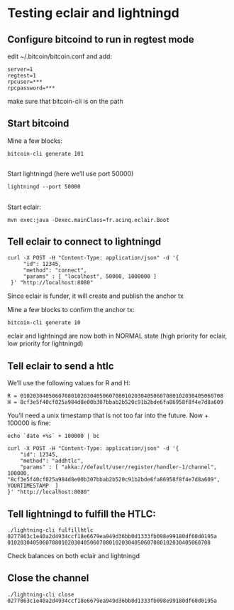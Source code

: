 # Testing eclair and lightningd

## Configure bitcoind to run in regtest mode
edit ~/.bitcoin/bitcoin.conf and add:
```shell
server=1
regtest=1
rpcuser=***
rpcpassword=***
```

make sure that bitcoin-cli is on the path

## Start bitcoind
Mine a few blocks:
```shell
bitcoin-cli generate 101
```
##
Start lightningd (here we’ll use port 50000)
```shell
lightningd --port 50000
```
##
Start eclair:
```shell
mvn exec:java -Dexec.mainClass=fr.acinq.eclair.Boot
```
## Tell eclair to connect to lightningd

```shell
curl -X POST -H "Content-Type: application/json" -d '{
     "id": 12345,
     "method": "connect",
     "params" : [ "localhost", 50000, 1000000 ]
 }' "http://localhost:8080"
```
Since eclair is funder, it will create and publish the anchor tx

Mine a few blocks to confirm the anchor tx:
```shell
bitcoin-cli generate 10
```
eclair and lightningd are now both in NORMAL state (high priority for eclair, low priority for lightningd)

## Tell eclair to send a htlc
We’ll use the following values for R and H:
```
R = 0102030405060708010203040506070801020304050607080102030405060708
H = 8cf3e5f40cf025a984d8e00b307bbab2b520c91b2bde6fa86958f8f4e7d8a609
```

You’ll need a unix timestamp that is not too far into the future. Now + 100000 is fine:
```shell
echo `date +%s` + 100000 | bc
```

```shell
curl -X POST -H "Content-Type: application/json" -d '{
    "id": 12345,
    "method": "addhtlc",
    "params" : [ "akka://default/user/register/handler-1/channel", 100000, "8cf3e5f40cf025a984d8e00b307bbab2b520c91b2bde6fa86958f8f4e7d8a609", YOURTIMESTAMP  ]
}' "http://localhost:8080"
```

## Tell lightningd to fulfill the HTLC:
```shell
./lightning-cli fulfillhtlc 0277863c1e40a2d4934ccf18e6679ea949d36bb0d1333fb098e99180df60d0195a 0102030405060708010203040506070801020304050607080102030405060708
```
Check balances on both eclair and lightningd

## Close the channel
```shell
./lightning-cli close 0277863c1e40a2d4934ccf18e6679ea949d36bb0d1333fb098e99180df60d0195a
```






